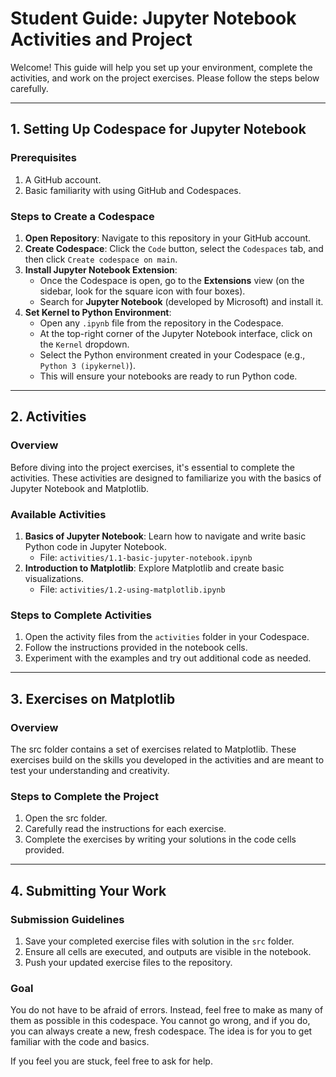 


# Student Guide: Jupyter Notebook Activities and Project



Welcome! This guide will help you set up your environment, complete the activities, and work on the project exercises. Please follow the steps below carefully.

---

## 1. Setting Up Codespace for Jupyter Notebook

### Prerequisites
1. A GitHub account.
2. Basic familiarity with using GitHub and Codespaces.

### Steps to Create a Codespace
1. **Open Repository**: Navigate to this repository in your GitHub account.
2. **Create Codespace**: Click the `Code` button, select the `Codespaces` tab, and then click `Create codespace on main`.
3. **Install Jupyter Notebook Extension**:  
   - Once the Codespace is open, go to the **Extensions** view (on the sidebar, look for the square icon with four boxes).
   - Search for **Jupyter Notebook** (developed by Microsoft) and install it.
4. **Set Kernel to Python Environment**:  
   - Open any `.ipynb` file from the repository in the Codespace.
   - At the top-right corner of the Jupyter Notebook interface, click on the `Kernel` dropdown.
   - Select the Python environment created in your Codespace (e.g., `Python 3 (ipykernel)`).
   - This will ensure your notebooks are ready to run Python code.

---

## 2. Activities

### Overview
Before diving into the project exercises, it's essential to complete the activities. These activities are designed to familiarize you with the basics of Jupyter Notebook and Matplotlib.

### Available Activities
1. **Basics of Jupyter Notebook**: Learn how to navigate and write basic Python code in Jupyter Notebook.
   - File: `activities/1.1-basic-jupyter-notebook.ipynb`
2. **Introduction to Matplotlib**: Explore Matplotlib and create basic visualizations.
   - File: `activities/1.2-using-matplotlib.ipynb`

### Steps to Complete Activities
1. Open the activity files from the `activities` folder in your Codespace.
2. Follow the instructions provided in the notebook cells.
3. Experiment with the examples and try out additional code as needed.

---

## 3. Exercises on Matplotlib

### Overview
The src folder contains a set of exercises related to Matplotlib. These exercises build on the skills you developed in the activities and are meant to test your understanding and creativity.

### Steps to Complete the Project
1. Open the src folder.
2. Carefully read the instructions for each exercise.
3. Complete the exercises by writing your solutions in the code cells provided.

---

## 4. Submitting Your Work

### Submission Guidelines
1. Save your completed exercise files with  solution in the `src` folder. 
2. Ensure all cells are executed, and outputs are visible in the notebook.
3. Push your updated exercise files to the repository.


### Goal

You do not have to be afraid of errors. Instead, feel free to make as many of them as possible in this codespace. You cannot go wrong, and if you do, you can always create a new, fresh codespace. The idea is for you to get familiar with the code and basics.

If you feel you are stuck, feel free to ask for help.
